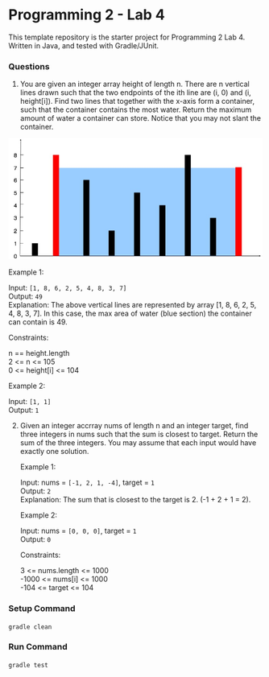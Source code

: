 # Programming 2 - Lab 4

This template repository is the starter project for Programming 2 Lab 4. Written in Java, and tested with Gradle/JUnit.

### Questions

1. You are given an integer array height of length n. There are n vertical lines drawn such that the two endpoints of the ith line are (i, 0) and (i, height[i]). Find two lines that together with the x-axis form a container, such that the container contains the most water. Return the maximum amount of water a container can store. Notice that you may not slant the container.

![](Q1.jpg)

Example 1:

Input: `[1, 8, 6, 2, 5, 4, 8, 3, 7]`  
 Output: `49`  
 Explanation: The above vertical lines are represented by array [1, 8, 6, 2, 5, 4, 8, 3, 7]. In this case, the max area of water (blue section) the container can contain is 49.

Constraints:

n == height.length  
2 <= n <= 105  
0 <= height[i] <= 104

Example 2:

Input: `[1, 1]`  
 Output: `1`

2. Given an integer accrray nums of length n and an integer target, find three integers in nums such that the sum is closest to target. Return the sum of the three integers. You may assume that each input would have exactly one solution.

   Example 1:

   Input: nums = `[-1, 2, 1, -4]`, target = `1`  
   Output: `2`  
   Explanation: The sum that is closest to the target is 2. (-1 + 2 + 1 = 2).

   Example 2:

   Input: nums = `[0, 0, 0]`, target = `1`  
   Output: `0`

   Constraints:

   3 <= nums.length <= 1000  
   -1000 <= nums[i] <= 1000  
   -104 <= target <= 104

### Setup Command

`gradle clean`

### Run Command

`gradle test`
